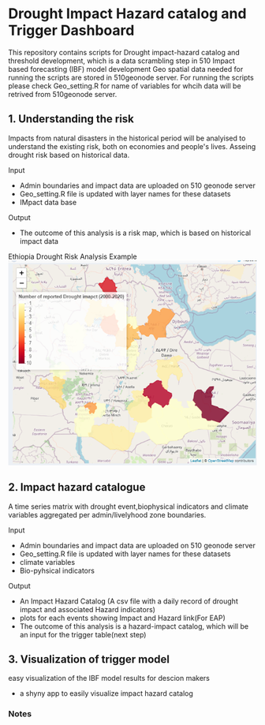 # Drought Impact Hazard catalog and Trigger Dashboard
This repository contains  scripts for Drought impact-hazard catalog and threshold development, which is a data scrambling step in 510 Impact based forecasting (IBF) model development 
Geo spatial data needed for running the scripts are stored in 510geonode server. For running the scripts please check  Geo_setting.R for name of variables for whcih data will be retrived from 510geonode server.
  
## 1. Understanding the risk
Impacts from natural disasters in the historical period will be analyised to understand the existing risk, both on economies and people's lives.  Asseing drought risk based on historical data.

Input
* Admin boundaries and impact data are uploaded on 510 geonode server
* Geo_setting.R file is updated with layer names for these datasets
* IMpact data base

Output
* The outcome of this analysis is a risk map, which is based on historical impact data 

Ethiopia Drought Risk Analysis Example
![Example of risk analysis for Ethiopia](./output/ethiopia_impact.png?raw=true)
 
 
## 2. Impact hazard catalogue
A time series matrix with drought event,biophysical indicators and climate variables aggregated per admin/livelyhood zone boundaries.

Input
* Admin boundaries and impact data are uploaded on 510 geonode server
* Geo_setting.R file is updated with layer names for these datasets
* climate variables
* Bio-pyhsical indicators

Output
* An Impact Hazard Catalog (A csv file with a daily record of drought impact and associated Hazard indicators) 
* plots for each events showing Impact and Hazard link(For EAP)
* The outcome of this analysis is a hazard-impact catalog, which will be an input for the trigger table(next step)


## 3. Visualization of trigger model
easy visualization of the IBF model results for descion makers 

* a shyny app to easily visualize impact hazard catalog 
    
### Notes      
